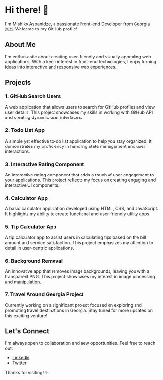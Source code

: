 # Hi there! 👋

I'm Mishiko Aspanidze, a passionate Front-end Developer from Georgia 🇬🇪. Welcome to my GitHub profile!

## About Me

I'm enthusiastic about creating user-friendly and visually appealing web applications. With a keen interest in front-end technologies, I enjoy turning ideas into interactive and responsive web experiences.

## Projects

### 1. GitHub Search Users

A web application that allows users to search for GitHub profiles and view user details. This project showcases my skills in working with GitHub API and creating dynamic user interfaces.

### 2. Todo List App

A simple yet effective to-do list application to help you stay organized. It demonstrates my proficiency in handling state management and user interactions.

### 3. Interactive Rating Component

An interactive rating component that adds a touch of user engagement to your applications. This project reflects my focus on creating engaging and interactive UI components.

### 4. Calculator App

A basic calculator application developed using HTML, CSS, and JavaScript. It highlights my ability to create functional and user-friendly utility apps.

### 5. Tip Calculator App

A tip calculator app to assist users in calculating tips based on the bill amount and service satisfaction. This project emphasizes my attention to detail in user-centric applications.

### 6. Background Removal

An innovative app that removes image backgrounds, leaving you with a transparent PNG. This project showcases my interest in image processing and manipulation.

### 7. Travel Around Georgia Project

Currently working on a significant project focused on exploring and promoting travel destinations in Georgia. Stay tuned for more updates on this exciting venture!

## Let's Connect

I'm always open to collaboration and new opportunities. Feel free to reach out:

- [LinkedIn](your-linkedin-profile-url)
- [Twitter](your-twitter-profile-url)

Thanks for visiting! ✨




[ambient_gradient_repo]: https://github-readme-stats.vercel.app/api/pin/?username=MishSoft&repo=github-readme-stats&cache_seconds=86400&theme=ambient_gradient
